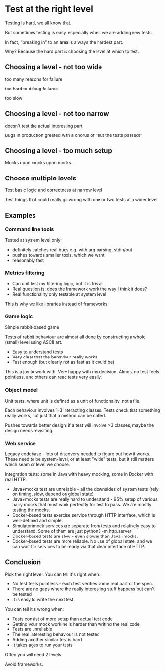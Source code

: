 # Test at the right level

Testing is hard, we all know that.

But sometimes testing is easy, especially when we are adding new tests.

In fact, "breaking in" to an area is always the hardest part.

Why?  Because the hard part is choosing the level at which to test.

## Choosing a level - not too wide

too many reasons for failure

too hard to debug failures

too slow

## Choosing a level - not too narrow

doesn't test the actual interesting part

Bugs in production greeted with a chorus of "but the tests passed!"

## Choosing a level - too much setup

Mocks upon mocks upon mocks.

## Choose multiple levels

Test basic logic and correctness at narrow level

Test things that could really go wrong with one or two tests at a wider level

## Examples

### Command line tools

Tested at system level only:

* definitely catches real bugs e.g. with arg parsing, stdin/out
* pushes towards smaller tools, which we want
* reasonably fast

### Metrics filtering

* Can unit test my filtering logic, but it is trivial
* Real question is: does the framework work the way I think it does?
* Real functionality only testable at system level

This is why we like libraries instead of frameworks

### Game logic

Simple rabbit-based game

Tests of rabbit behaviour are almost all done by constructing a whole (small)
level using ASCII art.

* Easy to understand tests
* Very clear that the behaviour really works
* Fast enough (but clearly not as fast as it could be)

This is a joy to work with.  Very happy with my decision.  Almost no test
feels pointless, and others can read tests very easily.

### Object model

Unit tests, where unit is defined as a unit of functionality, not a file.

Each behaviour involves 1-3 interacting classes.  Tests check that something
really works, not just that a method can be called.

Pushes towards better design: if a test will involve >3 classes, maybe the
design needs revisiting.

### Web service

Legacy codebase - lots of discovery needed to figure out how it works.  These
need to be system-level, or at least "wide" tests, but it still matters which
seam or level we choose.

Integration tests: some in Java with heavy mocking, some in Docker with
real HTTP.

* Java+mocks test are unreliable - all the downsides of system tests (rely on
  timing, slow, depend on global state)
* Java+mocks tests are really hard to understand - 95% setup of various hairy
  mocks that must work perfectly for test to pass.  We are mostly testing
  the mocks.
* Docker-based tests exercise service through HTTP interface, which is
  well-defined and simple.
* Simulator/mock services are separate from tests and relatively easy to
  understand.  Some of them are just python3 -m http.server
* Docker-based tests are slow - even slower than Java+mocks.
* Docker-based tests are more reliable.  No use of global state, and we can
  wait for services to be ready via that clear interface of HTTP.

## Conclusion

Pick the right level.  You can tell it's right when:

* No test feels pointless - each test verifies some real part of the spec.
* There are no gaps where the really interesting stuff happens but can't
  be tested
* It is easy to write the next test

You can tell it's wrong when:

* Tests consist of more setup than actual test code
* Getting your mock working is harder than writing the real code
* Tests are unreliable
* The real interesting behaviour is not tested
* Adding another similar test is hard
* It takes ages to run your tests

Often you will need 2 levels.

Avoid frameworks.
